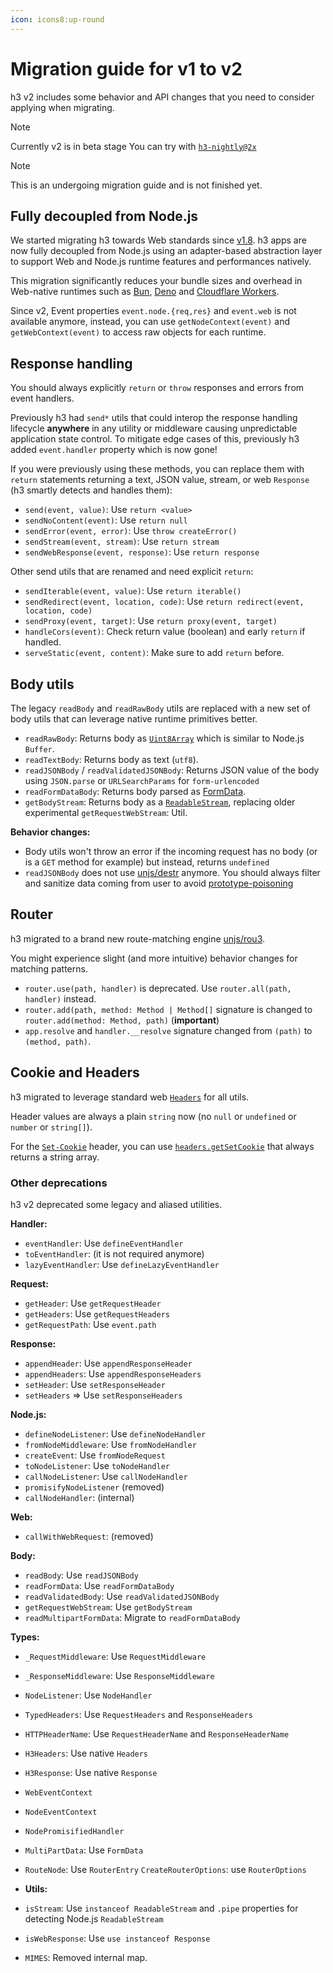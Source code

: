 ```yaml
---
icon: icons8:up-round
---
```


# Migration guide for v1 to v2

h3 v2 includes some behavior and API changes that you need to consider applying when migrating.

> [!NOTE]
> Currently v2 is in beta stage You can try with [`h3-nightly@2x`](https://www.npmjs.com/package/h3-nightly?activeTab=versions)

> [!NOTE]
> This is an undergoing migration guide and is not finished yet.

## Fully decoupled from Node.js

We started migrating h3 towards Web standards since [v1.8](https://unjs.io/blog/2023-08-15-h3-towards-the-edge-of-the-web). h3 apps are now fully decoupled from Node.js using an adapter-based abstraction layer to support Web and Node.js runtime features and performances natively. 

This migration significantly reduces your bundle sizes and overhead in Web-native runtimes such as [Bun](https://bun.sh/), [Deno](https://deno.com) and [Cloudflare Workers](https://workers.cloudflare.com/).

Since v2, Event properties `event.node.{req,res}` and `event.web` is not available anymore, instead, you can use `getNodeContext(event)` and `getWebContext(event)` to access raw objects for each runtime.

## Response handling

You should always explicitly `return` or `throw` responses and errors from event handlers.

Previously h3 had `send*` utils that could interop the response handling lifecycle **anywhere** in any utility or middleware causing unpredictable application state control. To mitigate edge cases of this, previously h3 added `event.handler` property which is now gone!

If you were previously using these methods, you can replace them with `return` statements returning a text, JSON value, stream, or web `Response` (h3 smartly detects and handles them):

- `send(event, value)`: Use `return <value>`
- `sendNoContent(event)`: Use `return null`
- `sendError(event, error)`: Use `throw createError()`
- `sendStream(event, stream)`: Use `return stream`
- `sendWebResponse(event, response)`: Use `return response`

Other send utils that are renamed and need explicit `return`:

- `sendIterable(event, value)`: Use `return iterable()`
- `sendRedirect(event, location, code)`: Use `return redirect(event, location, code)`
- `sendProxy(event, target)`: Use `return proxy(event, target)`
- `handleCors(event)`: Check return value (boolean) and early `return` if handled.
- `serveStatic(event, content)`: Make sure to add `return` before.

## Body utils

The legacy `readBody` and `readRawBody` utils are replaced with a new set of body utils that can leverage native runtime primitives better.

- `readRawBody`: Returns body as [`Uint8Array`](https://developer.mozilla.org/en-US/docs/Web/JavaScript/Reference/Global_Objects/Uint8Array) which is similar to Node.js `Buffer`.
- `readTextBody`: Returns body as text (`utf8`).
- `readJSONBody` / `readValidatedJSONBody`: Returns JSON value of the body using `JSON.parse` or `URLSearchParams` for `form-urlencoded`
- `readFormDataBody`: Returns body parsed as [FormData](https://developer.mozilla.org/en-US/docs/Web/API/FormData).
- `getBodyStream`: Returns body as a [`ReadableStream`](https://developer.mozilla.org/en-US/docs/Web/API/ReadableStream), replacing older experimental `getRequestWebStream`: Util.

**Behavior changes:**

- Body utils won't throw an error if the incoming request has no body (or is a `GET` method for example) but instead, returns `undefined`
- `readJSONBody` does not use [unjs/destr](https://destr.unjs.io) anymore. You should always filter and sanitize data coming from user to avoid [prototype-poisoning](https://medium.com/intrinsic-blog/javascript-prototype-poisoning-vulnerabilities-in-the-wild-7bc15347c96)

## Router

h3 migrated to a brand new route-matching engine [unjs/rou3](https://rou3.unjs.io/).

You might experience slight (and more intuitive) behavior changes for matching patterns.

- `router.use(path, handler)` is deprecated. Use `router.all(path, handler)` instead.
- `router.add(path, method: Method | Method[]` signature is changed to `router.add(method: Method, path)` (**important**)
- `app.resolve` and `handler.__resolve` signature changed from `(path)` to `(method, path)`.

## Cookie and Headers

h3 migrated to leverage standard web [`Headers`](https://developer.mozilla.org/en-US/docs/Web/API/Headers) for all utils.

Header values are always a plain `string` now (no `null` or `undefined` or `number` or `string[]`).

For the [`Set-Cookie`](https://developer.mozilla.org/en-US/docs/Web/HTTP/Headers/Set-Cookie) header, you can use [`headers.getSetCookie`](https://developer.mozilla.org/en-US/docs/Web/API/Headers/getSetCookie) that always returns a string array.

### Other deprecations

h3 v2 deprecated some legacy and aliased utilities.

**Handler:**

- `eventHandler`: Use `defineEventHandler`
- `toEventHandler`: (it is not required anymore)
- `lazyEventHandler`: Use `defineLazyEventHandler`

**Request:**

- `getHeader`: Use `getRequestHeader`
- `getHeaders`: Use `getRequestHeaders`
- `getRequestPath`: Use `event.path`

**Response:**

- `appendHeader`: Use `appendResponseHeader`
- `appendHeaders`: Use `appendResponseHeaders`
- `setHeader`: Use `setResponseHeader`
- `setHeaders` => Use `setResponseHeaders`

**Node.js:**

- `defineNodeListener`: Use `defineNodeHandler`
- `fromNodeMiddleware`: Use `fromNodeHandler`
- `createEvent`: Use `fromNodeRequest`
- `toNodeListener`: Use `toNodeHandler`
- `callNodeListener`: Use `callNodeHandler`
- `promisifyNodeListener` (removed)
- `callNodeHandler`: (internal)

**Web:**

- `callWithWebRequest`: (removed)

**Body:**

- `readBody`: Use `readJSONBody`
- `readFormData`: Use `readFormDataBody`
- `readValidatedBody`: Use `readValidatedJSONBody`
- `getRequestWebStream`: Use `getBodyStream`
- `readMultipartFormData`: Migrate to `readFormDataBody`

**Types:**

- `_RequestMiddleware`: Use `RequestMiddleware`
- `_ResponseMiddleware`: Use `ResponseMiddleware`
- `NodeListener`: Use `NodeHandler`
- `TypedHeaders`: Use `RequestHeaders` and `ResponseHeaders`
- `HTTPHeaderName`: Use `RequestHeaderName` and `ResponseHeaderName`
- `H3Headers`: Use native `Headers`
- `H3Response`: Use native `Response`
- `WebEventContext`
- `NodeEventContext`
- `NodePromisifiedHandler`
- `MultiPartData`: Use `FormData`
- `RouteNode`: Use `RouterEntry`
  `CreateRouterOptions`: use `RouterOptions`

- **Utils:**

- `isStream`: Use `instanceof ReadableStream` and `.pipe` properties for detecting Node.js `ReadableStream`
- `isWebResponse`: Use `use instanceof Response`
- `MIMES`: Removed internal map.
